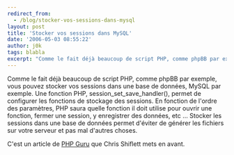 ```yaml
---
redirect_from:
  - /blog/stocker-vos-sessions-dans-mysql
layout: post
title: 'Stocker vos sessions dans MySQL'
date: '2006-05-03 08:55:22'
author: j0k
tags: blabla
excerpt: "Comme le fait déjà beaucoup de script PHP, comme phpBB par exemple, vous pouvez stocker vos sessions dans une base de données, MySQL par exemple.     \nUne fonction PHP, session_set_save_handler(), permet de configurer les fonctions de stockage des sessions. En fonction de l'ordre des paramètres, PHP saura quelle fonction il doit utilise pour ouvrir une fonction,      …"
---
```


Comme le fait déjà beaucoup de script PHP, comme phpBB par exemple, vous pouvez stocker vos sessions dans une base de données, MySQL par exemple.
Une fonction PHP, session_set_save_handler(), permet de configurer les fonctions de stockage des sessions. En fonction de l'ordre des paramètres, PHP saura quelle fonction il doit utilise pour ouvrir une fonction, fermer une session, y enregistrer des données, etc ...   Stocker les sessions dans une base de données permet d'éviter de générer les fichiers sur votre serveur et pas mal d'autres choses.

C'est un article de [PHP Guru](http://shiflett.org/articles/guru-speak-jan2005) que Chris Shiflett mets en avant.
